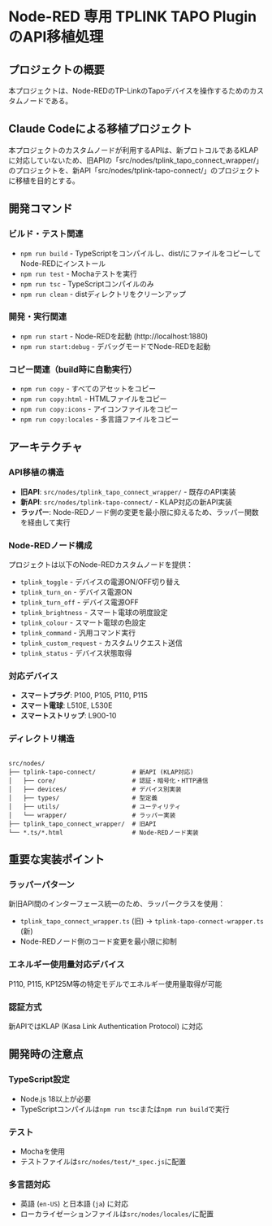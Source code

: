 # Node-RED 専用 TPLINK TAPO PluginのAPI移植処理

## プロジェクトの概要

本プロジェクトは、Node-REDのTP-LinkのTapoデバイスを操作するためのカスタムノードである。

## Claude Codeによる移植プロジェクト

本プロジェクトのカスタムノードが利用するAPIは、新プロトコルであるKLAPに対応していないため、旧APIの「src/nodes/tplink_tapo_connect_wrapper/」のプロジェクトを、新API「src/nodes/tplink-tapo-connect/」のプロジェクトに移植を目的とする。

## 開発コマンド

### ビルド・テスト関連

- `npm run build` - TypeScriptをコンパイルし、dist/にファイルをコピーしてNode-REDにインストール
- `npm run test` - Mochaテストを実行
- `npm run tsc` - TypeScriptコンパイルのみ
- `npm run clean` - distディレクトリをクリーンアップ

### 開発・実行関連

- `npm run start` - Node-REDを起動 (http://localhost:1880)
- `npm run start:debug` - デバッグモードでNode-REDを起動

### コピー関連（build時に自動実行）

- `npm run copy` - すべてのアセットをコピー
- `npm run copy:html` - HTMLファイルをコピー
- `npm run copy:icons` - アイコンファイルをコピー
- `npm run copy:locales` - 多言語ファイルをコピー

## アーキテクチャ

### API移植の構造

- **旧API**: `src/nodes/tplink_tapo_connect_wrapper/` - 既存のAPI実装
- **新API**: `src/nodes/tplink-tapo-connect/` - KLAP対応の新API実装
- **ラッパー**: Node-REDノード側の変更を最小限に抑えるため、ラッパー関数を経由して実行

### Node-REDノード構成

プロジェクトは以下のNode-REDカスタムノードを提供：

- `tplink_toggle` - デバイスの電源ON/OFF切り替え
- `tplink_turn_on` - デバイス電源ON
- `tplink_turn_off` - デバイス電源OFF
- `tplink_brightness` - スマート電球の明度設定
- `tplink_colour` - スマート電球の色設定
- `tplink_command` - 汎用コマンド実行
- `tplink_custom_request` - カスタムリクエスト送信
- `tplink_status` - デバイス状態取得

### 対応デバイス

- **スマートプラグ**: P100, P105, P110, P115
- **スマート電球**: L510E, L530E
- **スマートストリップ**: L900-10

### ディレクトリ構造
```

src/nodes/
├── tplink-tapo-connect/          # 新API (KLAP対応)
│   ├── core/                     # 認証・暗号化・HTTP通信
│   ├── devices/                  # デバイス別実装
│   ├── types/                    # 型定義
│   ├── utils/                    # ユーティリティ
│   └── wrapper/                  # ラッパー実装
├── tplink_tapo_connect_wrapper/  # 旧API
└── *.ts/*.html                   # Node-REDノード実装
```

## 重要な実装ポイント

### ラッパーパターン

新旧API間のインターフェース統一のため、ラッパークラスを使用：

- `tplink_tapo_connect_wrapper.ts` (旧) → `tplink-tapo-connect-wrapper.ts` (新)
- Node-REDノード側のコード変更を最小限に抑制

### エネルギー使用量対応デバイス

P110, P115, KP125M等の特定モデルでエネルギー使用量取得が可能

### 認証方式

新APIではKLAP (Kasa Link Authentication Protocol) に対応

## 開発時の注意点

### TypeScript設定

- Node.js 18以上が必要
- TypeScriptコンパイルは`npm run tsc`または`npm run build`で実行

### テスト

- Mochaを使用
- テストファイルは`src/nodes/test/*_spec.js`に配置

### 多言語対応

- 英語 (`en-US`) と日本語 (`ja`) に対応
- ローカライゼーションファイルは`src/nodes/locales/`に配置
